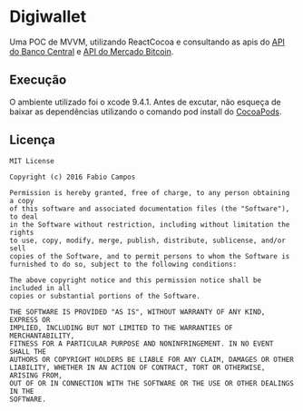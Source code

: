 # Digiwallet

Uma POC de MVVM, utilizando ReactCocoa e consultando as apis do [API do Banco Central](https://dadosabertos.bcb.gov.br/dataset/taxas-de-cambio-todos-os-boletins-diarios) e [API do Mercado Bitcoin](https://www.mercadobitcoin.net/api-doc/).

## Execução
  O ambiente utilizado foi o xcode 9.4.1.
  Antes de excutar, não esqueça de baixar as dependências utilizando o comando pod install do [CocoaPods](https://cocoapods.org/).

## Licença
```
MIT License

Copyright (c) 2016 Fabio Campos

Permission is hereby granted, free of charge, to any person obtaining a copy
of this software and associated documentation files (the "Software"), to deal
in the Software without restriction, including without limitation the rights
to use, copy, modify, merge, publish, distribute, sublicense, and/or sell
copies of the Software, and to permit persons to whom the Software is
furnished to do so, subject to the following conditions:

The above copyright notice and this permission notice shall be included in all
copies or substantial portions of the Software.

THE SOFTWARE IS PROVIDED "AS IS", WITHOUT WARRANTY OF ANY KIND, EXPRESS OR
IMPLIED, INCLUDING BUT NOT LIMITED TO THE WARRANTIES OF MERCHANTABILITY,
FITNESS FOR A PARTICULAR PURPOSE AND NONINFRINGEMENT. IN NO EVENT SHALL THE
AUTHORS OR COPYRIGHT HOLDERS BE LIABLE FOR ANY CLAIM, DAMAGES OR OTHER
LIABILITY, WHETHER IN AN ACTION OF CONTRACT, TORT OR OTHERWISE, ARISING FROM,
OUT OF OR IN CONNECTION WITH THE SOFTWARE OR THE USE OR OTHER DEALINGS IN THE
SOFTWARE.
```
